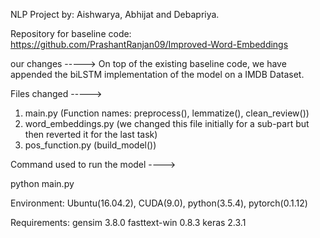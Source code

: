 NLP Project by: Aishwarya, Abhijat and Debapriya.

Repository for baseline code: https://github.com/PrashantRanjan09/Improved-Word-Embeddings

our changes ----->
On top of the existing baseline code, we have appended the biLSTM implementation of the model on a IMDB Dataset.

Files changed ----->
1. main.py (Function names: preprocess(), lemmatize(), clean_review())
2. word_embeddings.py (we changed this file initially for a sub-part but then reverted it for the last task)
3. pos_function.py (build_model())


Command used to run the model ---->

python main.py


Environment: Ubuntu(16.04.2), CUDA(9.0), python(3.5.4), pytorch(0.1.12)


Requirements:
gensim 3.8.0
fasttext-win 0.8.3
keras 2.3.1